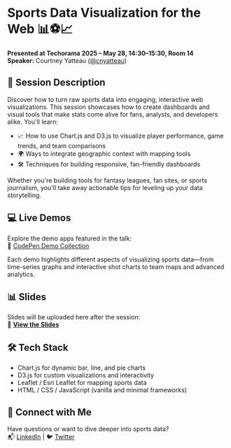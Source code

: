 # Sports Data Visualization for the Web 📊⚽📈  
**Presented at Techorama 2025 – May 28, 14:30–15:30, Room 14**  
**Speaker:** Courtney Yatteau ([@cnyatteau](https://github.com/c_yatteau))

## 📌 Session Description

Discover how to turn raw sports data into engaging, interactive web visualizations. This session showcases how to create dashboards and visual tools that make stats come alive for fans, analysts, and developers alike. You'll learn:

- 📈 How to use Chart.js and D3.js to visualize player performance, game trends, and team comparisons
- 🌍 Ways to integrate geographic context with mapping tools
- 🛠️ Techniques for building responsive, fan-friendly dashboards

Whether you're building tools for fantasy leagues, fan sites, or sports journalism, you'll take away actionable tips for leveling up your data storytelling.

## 💻 Live Demos

Explore the demo apps featured in the talk:  
🔗 [CodePen Demo Collection](https://codepen.io/collection/bGdEBx)

Each demo highlights different aspects of visualizing sports data—from time-series graphs and interactive shot charts to team maps and advanced analytics.

## 📊 Slides

Slides will be uploaded here after the session:  
🔗 [**View the Slides**](#)

## 🛠️ Tech Stack

- Chart.js for dynamic bar, line, and pie charts
- D3.js for custom visualizations and interactivity
- Leaflet / Esri Leaflet for mapping sports data
- HTML / CSS / JavaScript (vanilla and minimal frameworks)

## 🤝 Connect with Me

Have questions or want to dive deeper into sports data?  
📬 [LinkedIn](https://www.linkedin.com/in/courtneyyatteau) | 🐦 [Twitter](https://twitter.com/c_yatteau)
